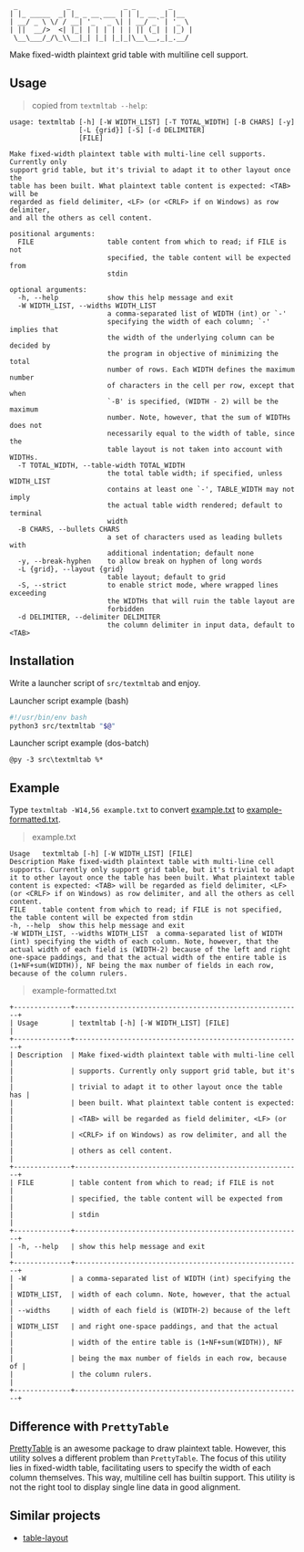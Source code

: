 ```
 _            _             _ _        _     
| |_ _____  _| |_ _ __ ___ | | |_ __ _| |__  
| __/ _ \ \/ / __| '_ ` _ \| | __/ _` | '_ \ 
| ||  __/>  <| |_| | | | | | | || (_| | |_) |
 \__\___/_/\_\\__|_| |_| |_|_|\__\__,_|_.__/ 
```

Make fixed-width plaintext grid table with multiline cell support.

Usage
-----

> copied from `textmltab --help`:

```
usage: textmltab [-h] [-W WIDTH_LIST] [-T TOTAL_WIDTH] [-B CHARS] [-y]
                 [-L {grid}] [-S] [-d DELIMITER]
                 [FILE]

Make fixed-width plaintext table with multi-line cell supports. Currently only
support grid table, but it's trivial to adapt it to other layout once the
table has been built. What plaintext table content is expected: <TAB> will be
regarded as field delimiter, <LF> (or <CRLF> if on Windows) as row delimiter,
and all the others as cell content.

positional arguments:
  FILE                  table content from which to read; if FILE is not
                        specified, the table content will be expected from
                        stdin

optional arguments:
  -h, --help            show this help message and exit
  -W WIDTH_LIST, --widths WIDTH_LIST
                        a comma-separated list of WIDTH (int) or `-'
                        specifying the width of each column; `-' implies that
                        the width of the underlying column can be decided by
                        the program in objective of minimizing the total
                        number of rows. Each WIDTH defines the maximum number
                        of characters in the cell per row, except that when
                        `-B' is specified, (WIDTH - 2) will be the maximum
                        number. Note, however, that the sum of WIDTHs does not
                        necessarily equal to the width of table, since the
                        table layout is not taken into account with WIDTHs.
  -T TOTAL_WIDTH, --table-width TOTAL_WIDTH
                        the total table width; if specified, unless WIDTH_LIST
                        contains at least one `-', TABLE_WIDTH may not imply
                        the actual table width rendered; default to terminal
                        width
  -B CHARS, --bullets CHARS
                        a set of characters used as leading bullets with
                        additional indentation; default none
  -y, --break-hyphen    to allow break on hyphen of long words
  -L {grid}, --layout {grid}
                        table layout; default to grid
  -S, --strict          to enable strict mode, where wrapped lines exceeding
                        the WIDTHs that will ruin the table layout are
                        forbidden
  -d DELIMITER, --delimiter DELIMITER
                        the column delimiter in input data, default to <TAB>
```

Installation
------------

Write a launcher script of `src/textmltab` and enjoy.

Launcher script example (bash)

```bash
#!/usr/bin/env bash
python3 src/textmltab "$@"
```

Launcher script example (dos-batch)

```batch
@py -3 src\textmltab %*
```

Example
-------

Type `textmltab -W14,56 example.txt` to convert [example.txt](example.txt) to [example-formatted.txt](example-formatted.txt).

> example.txt

```
Usage	textmltab [-h] [-W WIDTH_LIST] [FILE]
Description	Make fixed-width plaintext table with multi-line cell supports. Currently only support grid table, but it's trivial to adapt it to other layout once the table has been built. What plaintext table content is expected: <TAB> will be regarded as field delimiter, <LF> (or <CRLF> if on Windows) as row delimiter, and all the others as cell content.
FILE	table content from which to read; if FILE is not specified, the table content will be expected from stdin
-h, --help	show this help message and exit
-W WIDTH_LIST, --widths WIDTH_LIST	a comma-separated list of WIDTH (int) specifying the width of each column. Note, however, that the actual width of each field is (WIDTH-2) because of the left and right one-space paddings, and that the actual width of the entire table is (1+NF+sum(WIDTH)), NF being the max number of fields in each row, because of the column rulers.
```

> example-formatted.txt

```
+--------------+--------------------------------------------------------+
| Usage        | textmltab [-h] [-W WIDTH_LIST] [FILE]                  |
+--------------+--------------------------------------------------------+
| Description  | Make fixed-width plaintext table with multi-line cell  |
|              | supports. Currently only support grid table, but it's  |
|              | trivial to adapt it to other layout once the table has |
|              | been built. What plaintext table content is expected:  |
|              | <TAB> will be regarded as field delimiter, <LF> (or    |
|              | <CRLF> if on Windows) as row delimiter, and all the    |
|              | others as cell content.                                |
+--------------+--------------------------------------------------------+
| FILE         | table content from which to read; if FILE is not       |
|              | specified, the table content will be expected from     |
|              | stdin                                                  |
+--------------+--------------------------------------------------------+
| -h, --help   | show this help message and exit                        |
+--------------+--------------------------------------------------------+
| -W           | a comma-separated list of WIDTH (int) specifying the   |
| WIDTH_LIST,  | width of each column. Note, however, that the actual   |
| --widths     | width of each field is (WIDTH-2) because of the left   |
| WIDTH_LIST   | and right one-space paddings, and that the actual      |
|              | width of the entire table is (1+NF+sum(WIDTH)), NF     |
|              | being the max number of fields in each row, because of |
|              | the column rulers.                                     |
+--------------+--------------------------------------------------------+
```

## Difference with `PrettyTable`

[PrettyTable](https://pypi.org/project/PrettyTable/) is an awesome package to draw plaintext table.
However, this utility solves a different problem than `PrettyTable`.
The focus of this utility lies in fixed-width table, facilitating users to specify the width of each column themselves.
This way, multiline cell has builtin support.
This utility is not the right tool to display single line data in good alignment.


## Similar projects

- [table-layout](https://github.com/75lb/table-layout.git)
